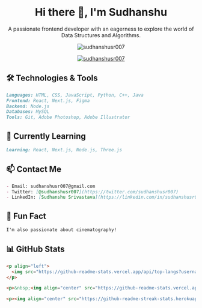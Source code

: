 <h1 align="center">Hi there 👋, I'm Sudhanshu</h1>
<p align="center">
  A passionate frontend developer with an eagerness to explore the world of Data Structures and Algorithms.
</p>

<p align="center">
  <img src="https://komarev.com/ghpvc/?username=sudhanshusr007&label=Profile%20views&color=0e75b6&style=flat" alt="sudhanshusr007" />
</p>

<p align="center">
  <a href="https://twitter.com/sudhanshusr007" target="_blank">
    <img src="https://img.shields.io/twitter/follow/sudhanshusr007?logo=twitter&style=for-the-badge" alt="sudhanshusr007" />
  </a>
</p>

## 🛠️ Technologies & Tools

```markdown
Languages: HTML, CSS, JavaScript, Python, C++, Java
Frontend: React, Next.js, Figma
Backend: Node.js
Databases: MySQL
Tools: Git, Adobe Photoshop, Adobe Illustrator
```

## 🌱 Currently Learning

```markdown
Learning: React, Next.js, Node.js, Three.js
```

## 📫 Contact Me

```markdown
- Email: sudhanshusr007@gmail.com
- Twitter: [@sudhanshusr007](https://twitter.com/sudhanshusr007)
- LinkedIn: [Sudhanshu Srivastava](https://linkedin.com/in/sudhanshusr007)
```

## 🚀 Fun Fact

```markdown
I'm also passionate about cinematography!
```

## 📊 GitHub Stats

```markdown
<p align="left">
  <img src="https://github-readme-stats.vercel.app/api/top-langs?username=sudhanshusr007&show_icons=true&locale=en&layout=compact" alt="sudhanshusr007" />
</p>

<p>&nbsp;<img align="center" src="https://github-readme-stats.vercel.app/api?username=sudhanshusr007&show_icons=true&locale=en" alt="sudhanshusr007" /></p>

<p><img align="center" src="https://github-readme-streak-stats.herokuapp.com/?user=sudhanshusr007&" alt="sudhanshusr007" /></p>
```
